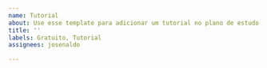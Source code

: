 ```yaml
---
name: Tutorial
about: Use esse template para adicionar um tutorial no plano de estudo
title: ''
labels: Gratuito, Tutorial
assignees: josenaldo

---
```



